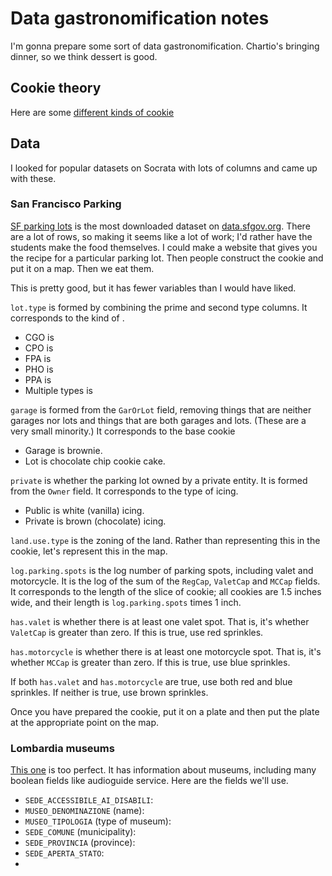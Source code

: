 Data gastronomification notes
====
I'm gonna prepare some sort of data gastronomification.
Chartio's bringing dinner, so we think dessert is good.

## Cookie theory
Here are some [different kinds of cookie](http://en.wikipedia.org/wiki/Cookie)


## Data
I looked for popular datasets on Socrata with lots of
columns and came up with these.

### San Francisco Parking
[SF parking lots](https://data.sfgov.org/Transportation/Off-Street-parking-lots-and-parking-garages/uupn-yfaw?)
is the most downloaded dataset on [data.sfgov.org](https://data.sfgov.org).
There are a lot of rows, so making it seems like a lot of work;
I'd rather have the students make the food themselves.
I could make a website that gives you the recipe for a particular
parking lot. Then people construct the cookie and put it on a map.
Then we eat them.

This is pretty good, but it has fewer variables than I would have
liked.

`lot.type` is formed by combining the prime and second type columns.
It corresponds to the kind of .

* CGO is 
* CPO is
* FPA is 
* PHO is 
* PPA is 
* Multiple types is 

`garage` is formed from the `GarOrLot` field, removing things that
are neither garages nor lots and things that are both garages and lots.
(These are a very small minority.) It corresponds to the base cookie

* Garage is brownie.
* Lot is chocolate chip cookie cake.

`private` is whether the parking lot owned by a private entity. It is
formed from the `Owner` field. It corresponds to the type of icing.

* Public is white (vanilla) icing.
* Private is brown (chocolate) icing.

`land.use.type` is the zoning of the land. Rather than representing this
in the cookie, let's represent this in the map.

`log.parking.spots` is the log number of parking spots, including valet
and motorcycle. It is the log of the sum of the `RegCap`, `ValetCap`
and `MCCap` fields. It corresponds to the length of the slice of cookie;
all cookies are 1.5 inches wide, and their length is
`log.parking.spots` times 1 inch.

`has.valet` is whether there is at least one valet spot. That is, it's
whether `ValetCap` is greater than zero. If this is true, use red sprinkles.

`has.motorcycle` is whether there is at least one motorcycle spot. That is, it's
whether `MCCap` is greater than zero. If this is true, use blue sprinkles.

If both `has.valet` and `has.motorcycle` are true, use both red and blue
sprinkles. If neither is true, use brown sprinkles.

Once you have prepared the cookie, put it on a plate and then put the plate
at the appropriate point on the map.

### Lombardia museums
[This one](https://dati.lombardia.it/dati/Sanit-/Elenco-RSA-Accreditate/3syc-54zf)
is too perfect. It has information about museums, including many boolean
fields like audioguide service. Here are the fields we'll use.

* `SEDE_ACCESSIBILE_AI_DISABILI`: 
* `MUSEO_DENOMINAZIONE` (name):
* `MUSEO_TIPOLOGIA` (type of museum):
* `SEDE_COMUNE` (municipality):
* `SEDE_PROVINCIA` (province):
* `SEDE_APERTA_STATO`:
* 
